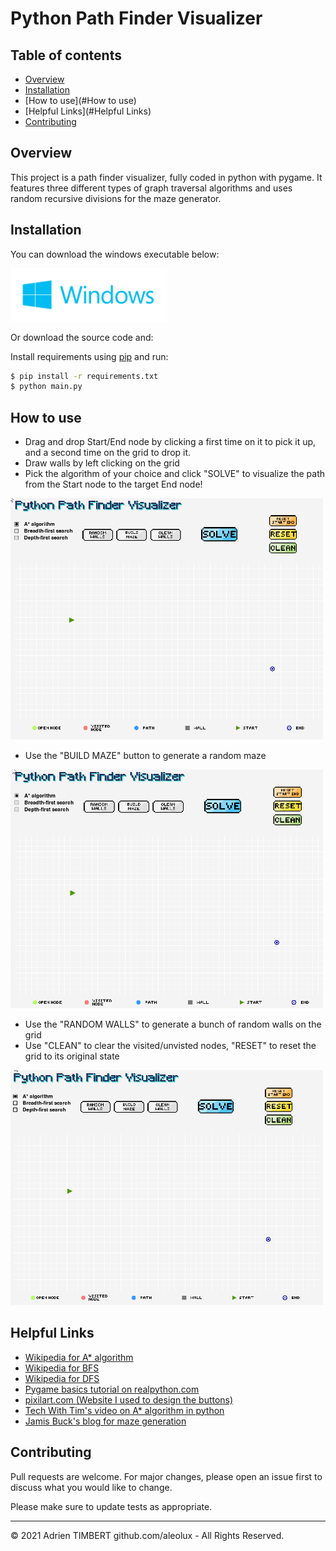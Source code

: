 # Python Path Finder Visualizer

## Table of contents 
 * [Overview](#Overview)
 * [Installation](#Installation)
 * [How to use](#How to use)
 * [Helpful Links](#Helpful Links)
 * [Contributing](#Contributing)
 
## Overview
This project is a path finder visualizer, fully coded in python with pygame. It features three different types of graph traversal algorithms and uses random recursive divisions for the maze generator.

## Installation
You can download the windows executable below:
<p align="left">
 <a href="https://github.com/aleolux/pythonPathFinderVisualizer/raw/main/exec/pythonPathFinderVisualizer.exe" target="_blank">
  <img src="docs/windows.png" width="250" alt="Download for Windows">
 </a>
<p>
Or download the source code and:

Install requirements using [pip](https://pip.pypa.io/en/stable/) and run:
```bash
$ pip install -r requirements.txt
$ python main.py
```

## How to use
 
- Drag and drop Start/End node by clicking a first time on it to pick it up, and a second time on the grid to drop it.
- Draw walls by left clicking on the grid
- Pick the algorithm of your choice and click "SOLVE" to visualize the path from the Start node to the target End node! 
 
<p align="left">
 <img src="docs/1.gif" width="500" alt="demo 1 of path finder">
<p>
 
 
 
 
 - Use the "BUILD MAZE" button to generate a random maze
 
<p align="left">
 <img src="docs/2.gif" width="500" alt="demo 2 of path finder">
<p>
 
 
 
 
- Use the "RANDOM WALLS" to generate a bunch of random walls on the grid
- Use "CLEAN" to clear the visited/unvisted nodes, "RESET" to reset the grid to its original state
  
<p align="left">
 <img src="docs/3.gif" width="500" alt="demo 3 of path finder">
<p>
 
 

 
## Helpful Links
* [Wikipedia for A* algorithm](https://en.wikipedia.org/wiki/A*_search_algorithm)
* [Wikipedia for BFS](https://en.wikipedia.org/wiki/Breadth-first_search)
* [Wikipedia for DFS](https://en.wikipedia.org/wiki/Depth-first_search#:~:text=Depth%2Dfirst%20search%20(DFS),along%20each%20branch%20before%20backtracking)
* [Pygame basics tutorial on realpython.com](https://realpython.com/pygame-a-primer/)
* [pixilart.com (Website I used to design the buttons)](https://www.pixilart.com/)
* [Tech With Tim's video on A* algorithm in python](https://www.youtube.com/watch?v=JtiK0DOeI4A)
* [Jamis Buck's blog for maze generation](http://weblog.jamisbuck.org/2011/1/12/maze-generation-recursive-division-algorithm.html)

## Contributing
Pull requests are welcome. For major changes, please open an issue first to discuss what you would like to change.

Please make sure to update tests as appropriate.
 
- - -
© 2021 Adrien TIMBERT github.com/aleolux - All Rights Reserved.

